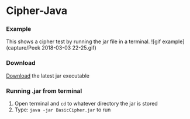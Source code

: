 # Cipher-Java

### Example
This shows a cipher test by running the jar file in a terminal.
![gif example](capture/Peek 2018-03-03 22-25.gif)

### Download
[Download](https://github.com/sharpsan/Cipher-Java/blob/master/out/artifacts/BasicCipher_jar/BasicCipher.jar?raw=true) the latest jar executable


### Running .jar from terminal
1. Open terminal and `cd` to whatever directory the jar is stored
2. Type: `java -jar BasicCipher.jar` to run